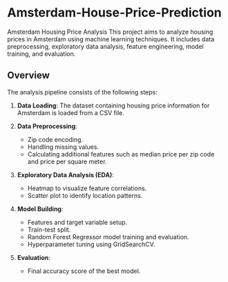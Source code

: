 # Amsterdam-House-Price-Prediction

Amsterdam Housing Price Analysis
This project aims to analyze housing prices in Amsterdam using machine learning techniques. It includes data preprocessing, exploratory data analysis, feature engineering, model training, and evaluation.

## Overview

The analysis pipeline consists of the following steps:

1. **Data Loading**: The dataset containing housing price information for Amsterdam is loaded from a CSV file.

2. **Data Preprocessing**:
   - Zip code encoding.
   - Handling missing values.
   - Calculating additional features such as median price per zip code and price per square meter.

3. **Exploratory Data Analysis (EDA)**:
   - Heatmap to visualize feature correlations.
   - Scatter plot to identify location patterns.

4. **Model Building**:
   - Features and target variable setup.
   - Train-test split.
   - Random Forest Regressor model training and evaluation.
   - Hyperparameter tuning using GridSearchCV.

5. **Evaluation**:
   - Final accuracy score of the best model.

